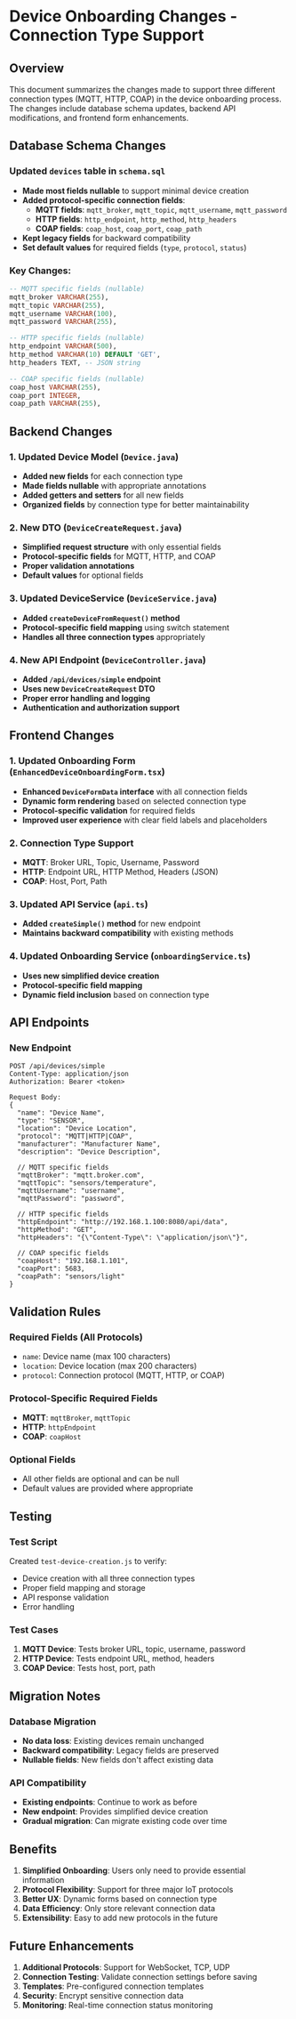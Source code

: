 # Device Onboarding Changes - Connection Type Support

## Overview
This document summarizes the changes made to support three different connection types (MQTT, HTTP, COAP) in the device onboarding process. The changes include database schema updates, backend API modifications, and frontend form enhancements.

## Database Schema Changes

### Updated `devices` table in `schema.sql`
- **Made most fields nullable** to support minimal device creation
- **Added protocol-specific connection fields**:
  - **MQTT fields**: `mqtt_broker`, `mqtt_topic`, `mqtt_username`, `mqtt_password`
  - **HTTP fields**: `http_endpoint`, `http_method`, `http_headers`
  - **COAP fields**: `coap_host`, `coap_port`, `coap_path`
- **Kept legacy fields** for backward compatibility
- **Set default values** for required fields (`type`, `protocol`, `status`)

### Key Changes:
```sql
-- MQTT specific fields (nullable)
mqtt_broker VARCHAR(255),
mqtt_topic VARCHAR(255),
mqtt_username VARCHAR(100),
mqtt_password VARCHAR(255),

-- HTTP specific fields (nullable)
http_endpoint VARCHAR(500),
http_method VARCHAR(10) DEFAULT 'GET',
http_headers TEXT, -- JSON string

-- COAP specific fields (nullable)
coap_host VARCHAR(255),
coap_port INTEGER,
coap_path VARCHAR(255),
```

## Backend Changes

### 1. Updated Device Model (`Device.java`)
- **Added new fields** for each connection type
- **Made fields nullable** with appropriate annotations
- **Added getters and setters** for all new fields
- **Organized fields** by connection type for better maintainability

### 2. New DTO (`DeviceCreateRequest.java`)
- **Simplified request structure** with only essential fields
- **Protocol-specific fields** for MQTT, HTTP, and COAP
- **Proper validation annotations**
- **Default values** for optional fields

### 3. Updated DeviceService (`DeviceService.java`)
- **Added `createDeviceFromRequest()` method**
- **Protocol-specific field mapping** using switch statement
- **Handles all three connection types** appropriately

### 4. New API Endpoint (`DeviceController.java`)
- **Added `/api/devices/simple` endpoint**
- **Uses new `DeviceCreateRequest` DTO**
- **Proper error handling and logging**
- **Authentication and authorization support**

## Frontend Changes

### 1. Updated Onboarding Form (`EnhancedDeviceOnboardingForm.tsx`)
- **Enhanced `DeviceFormData` interface** with all connection fields
- **Dynamic form rendering** based on selected connection type
- **Protocol-specific validation** for required fields
- **Improved user experience** with clear field labels and placeholders

### 2. Connection Type Support
- **MQTT**: Broker URL, Topic, Username, Password
- **HTTP**: Endpoint URL, HTTP Method, Headers (JSON)
- **COAP**: Host, Port, Path

### 3. Updated API Service (`api.ts`)
- **Added `createSimple()` method** for new endpoint
- **Maintains backward compatibility** with existing methods

### 4. Updated Onboarding Service (`onboardingService.ts`)
- **Uses new simplified device creation**
- **Protocol-specific field mapping**
- **Dynamic field inclusion** based on connection type

## API Endpoints

### New Endpoint
```
POST /api/devices/simple
Content-Type: application/json
Authorization: Bearer <token>

Request Body:
{
  "name": "Device Name",
  "type": "SENSOR",
  "location": "Device Location",
  "protocol": "MQTT|HTTP|COAP",
  "manufacturer": "Manufacturer Name",
  "description": "Device Description",
  
  // MQTT specific fields
  "mqttBroker": "mqtt.broker.com",
  "mqttTopic": "sensors/temperature",
  "mqttUsername": "username",
  "mqttPassword": "password",
  
  // HTTP specific fields
  "httpEndpoint": "http://192.168.1.100:8080/api/data",
  "httpMethod": "GET",
  "httpHeaders": "{\"Content-Type\": \"application/json\"}",
  
  // COAP specific fields
  "coapHost": "192.168.1.101",
  "coapPort": 5683,
  "coapPath": "sensors/light"
}
```

## Validation Rules

### Required Fields (All Protocols)
- `name`: Device name (max 100 characters)
- `location`: Device location (max 200 characters)
- `protocol`: Connection protocol (MQTT, HTTP, or COAP)

### Protocol-Specific Required Fields
- **MQTT**: `mqttBroker`, `mqttTopic`
- **HTTP**: `httpEndpoint`
- **COAP**: `coapHost`

### Optional Fields
- All other fields are optional and can be null
- Default values are provided where appropriate

## Testing

### Test Script
Created `test-device-creation.js` to verify:
- Device creation with all three connection types
- Proper field mapping and storage
- API response validation
- Error handling

### Test Cases
1. **MQTT Device**: Tests broker URL, topic, username, password
2. **HTTP Device**: Tests endpoint URL, method, headers
3. **COAP Device**: Tests host, port, path

## Migration Notes

### Database Migration
- **No data loss**: Existing devices remain unchanged
- **Backward compatibility**: Legacy fields are preserved
- **Nullable fields**: New fields don't affect existing data

### API Compatibility
- **Existing endpoints**: Continue to work as before
- **New endpoint**: Provides simplified device creation
- **Gradual migration**: Can migrate existing code over time

## Benefits

1. **Simplified Onboarding**: Users only need to provide essential information
2. **Protocol Flexibility**: Support for three major IoT protocols
3. **Better UX**: Dynamic forms based on connection type
4. **Data Efficiency**: Only store relevant connection data
5. **Extensibility**: Easy to add new protocols in the future

## Future Enhancements

1. **Additional Protocols**: Support for WebSocket, TCP, UDP
2. **Connection Testing**: Validate connection settings before saving
3. **Templates**: Pre-configured connection templates
4. **Security**: Encrypt sensitive connection data
5. **Monitoring**: Real-time connection status monitoring
